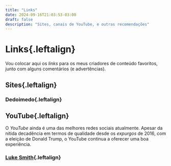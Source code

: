 ```yaml
---
title: "Links"
date: 2024-09-16T21:03:53-03:00
draft: false
description: "Sites, canais de YouTube, e outras recomendações"
---
```


# Links{.leftalign}

Vou colocar aqui os *links* para os meus criadores de conteúdo favoritos, junto com alguns comentários (e advertências).

## Sites{.leftalign}

### Dedoimedo{.leftalign}

## YouTube{.leftalign}

O *YouTube* ainda é uma das melhores redes sociais atualmente. Apesar da nítida decadência em termos de qualidade desde os *expurgos* de 2016, com a eleição de Donald Trump, o YouTube continua a oferecer uma boa experiência.

### [Luke Smith](https://youtube.com){.leftalign}
